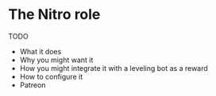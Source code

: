 # The Nitro role

TODO

- What it does
- Why you might want it
- How you might integrate it with a leveling bot as a reward
- How to configure it
- Patreon